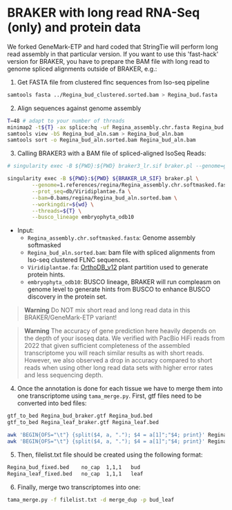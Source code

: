 # BRAKER with long read RNA-Seq (only) and protein data
We forked GeneMark-ETP and hard coded that StringTie will perform long read assembly in that particular version. If you want to use this 'fast-hack' version for BRAKER, you have to prepare the BAM file with long read to genome spliced alignments outside of BRAKER, e.g.:

1. Get FASTA file from clustered flnc sequences from Iso-seq pipeline
```bash
samtools fasta ../Regina_bud_clustered.sorted.bam > Regina_bud.fasta
```

2. Align sequences against genome assembly
```bash
T=48 # adapt to your number of threads
minimap2 -t${T} -ax splice:hq -uf Regina_assembly.chr.fasta Regina_bud.fasta > Regina_isoforms_aln.sam
samtools view -bS Regina_bud_aln.sam > Regina_bud_aln.bam
samtools sort -o Regina_bud_aln.sorted.bam Regina_bud_aln.bam
```

3. Calling BRAKER3 with a BAM file of spliced-aligned IsoSeq Reads:
```bash
# singularity exec -B ${PWD}:${PWD} braker3_lr.sif braker.pl --genome=genome.fa --prot_seq=protein_db.fa –-bam=isoseq.bam --threads=${T} 

singularity exec -B ${PWD}:${PWD} ${BRAKER_LR_SIF} braker.pl \
        --genome=1.references/regina/Regina_assembly.chr.softmasked.fasta \
        --prot_seq=db/Viridiplantae.fa \
        --bam=0.bams/regina/Regina_bud_aln.sorted.bam \
        --workingdir=${wd} \
        --threads=${T} \
        --busco_lineage embryophyta_odb10 
```
* Input:
  - `Regina_assembly.chr.softmasked.fasta`: Genome assembly softmasked
  - `Regina_bud_aln.sorted.bam`: bam file with spliced alignments from Iso-seq clustered FLNC sequences.
  - `Viridiplantae.fa`: [OrthoDB_v12](https://bioinf.uni-greifswald.de/bioinf/partitioned_odb12/) plant partition used to generate protein hints.
  - `embryophyta_odb10`: BUSCO lineage, BRAKER will run compleasm on genome level to generate hints from BUSCO to enhance BUSCO discovery in the protein set.

> **Warning** Do NOT mix short read and long read data in this BRAKER/GeneMark-ETP variant!

> **Warning** The accuracy of gene prediction here heavily depends on the depth of your isoseq data. We verified with PacBio HiFi reads from 2022 that given sufficient completeness of the assembled transcriptome you will reach similar results as with short reads. However, we also observed a drop in accuracy compared to short reads when using other long read data sets with higher error rates and less sequencing depth.

4. Once the annotation is done for each tissue we have to merge them into one transcriptome using `tama_merge.py`. First, gtf files need to be converted into bed files:
```bash
gtf_to_bed Regina_bud_braker.gtf Regina_bud.bed
gtf_to_bed Regina_leaf_braker.gtf Regina_leaf.bed
```
```bash
awk 'BEGIN{OFS="\t"} {split($4, a, "."); $4 = a[1]";"$4; print}' Regina_bud.bed > Regina_bud_fixed.bed
awk 'BEGIN{OFS="\t"} {split($4, a, "."); $4 = a[1]";"$4; print}' Regina_leaf.bed > Regina_leaf_fixed.bed
```

5. Then, filelist.txt file should be created using the following format:
```bash
Regina_bud_fixed.bed    no_cap  1,1,1   bud
Regina_leaf_fixed.bed   no_cap  1,1,1   leaf
```

6. Finally, merge two transcriptomes into one:
```bash
tama_merge.py -f filelist.txt -d merge_dup -p bud_leaf
```
